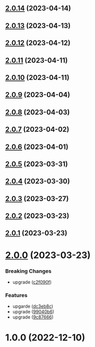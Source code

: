 ## [2.0.14](https://github.com/sprucelabsai-community/spruce-conversational-booking-skill/compare/v2.0.13...v2.0.14) (2023-04-14)

## [2.0.13](https://github.com/sprucelabsai-community/spruce-conversational-booking-skill/compare/v2.0.12...v2.0.13) (2023-04-13)

## [2.0.12](https://github.com/sprucelabsai-community/spruce-conversational-booking-skill/compare/v2.0.11...v2.0.12) (2023-04-12)

## [2.0.11](https://github.com/sprucelabsai-community/spruce-conversational-booking-skill/compare/v2.0.10...v2.0.11) (2023-04-11)

## [2.0.10](https://github.com/sprucelabsai-community/spruce-conversational-booking-skill/compare/v2.0.9...v2.0.10) (2023-04-11)

## [2.0.9](https://github.com/sprucelabsai-community/spruce-conversational-booking-skill/compare/v2.0.8...v2.0.9) (2023-04-04)

## [2.0.8](https://github.com/sprucelabsai-community/spruce-conversational-booking-skill/compare/v2.0.7...v2.0.8) (2023-04-03)

## [2.0.7](https://github.com/sprucelabsai-community/spruce-conversational-booking-skill/compare/v2.0.6...v2.0.7) (2023-04-02)

## [2.0.6](https://github.com/sprucelabsai-community/spruce-conversational-booking-skill/compare/v2.0.5...v2.0.6) (2023-04-01)

## [2.0.5](https://github.com/sprucelabsai-community/spruce-conversational-booking-skill/compare/v2.0.4...v2.0.5) (2023-03-31)

## [2.0.4](https://github.com/sprucelabsai-community/spruce-conversational-booking-skill/compare/v2.0.3...v2.0.4) (2023-03-30)

## [2.0.3](https://github.com/sprucelabsai-community/spruce-conversational-booking-skill/compare/v2.0.2...v2.0.3) (2023-03-27)

## [2.0.2](https://github.com/sprucelabsai-community/spruce-conversational-booking-skill/compare/v2.0.1...v2.0.2) (2023-03-23)

## [2.0.1](https://github.com/sprucelabsai-community/spruce-conversational-booking-skill/compare/v2.0.0...v2.0.1) (2023-03-23)

# [2.0.0](https://github.com/sprucelabsai-community/spruce-conversational-booking-skill/compare/v1.0.0...v2.0.0) (2023-03-23)


### Breaking Changes

* upgrade ([c2f090f](https://github.com/sprucelabsai-community/spruce-conversational-booking-skill/commit/c2f090f))


### Features

* upgarde ([dc3eb8c](https://github.com/sprucelabsai-community/spruce-conversational-booking-skill/commit/dc3eb8c))
* upgrade ([99040b6](https://github.com/sprucelabsai-community/spruce-conversational-booking-skill/commit/99040b6))
* upgrade ([9c87666](https://github.com/sprucelabsai-community/spruce-conversational-booking-skill/commit/9c87666))

# 1.0.0 (2022-12-10)
